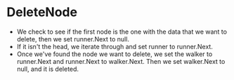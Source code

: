 # DeleteNode

- We check to see if the first node is the one with the data that we want to delete, then we set runner.Next to null.
- If it isn't the head, we iterate through and set runner to runner.Next.
- Once we've found the node we want to delete, we set the walker to runner.Next and runner.Next to walker.Next. Then we set walker.Next to null, and it is deleted.